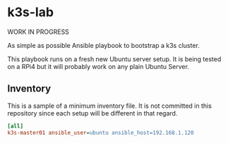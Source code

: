# k3s-lab

WORK IN PROGRESS

As simple as possible Ansible playbook to bootstrap a k3s cluster.

This playbook runs on a fresh new Ubuntu server setup. It is being
tested on a RPi4 but it will probably work on any plain
Ubuntu Server.

## Inventory

This is a sample of a minimum inventory file. It is not committed in this
repository since each setup will be different in that regard.

```ini
[all]
k3s-master01 ansible_user=ubuntu ansible_host=192.168.1.120
```
